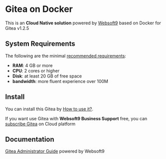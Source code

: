 # Gitea on Docker  

This is an **Cloud Native solution** powered by [Websoft9](https://www.websoft9.com) based on Docker for Gitea v1.2.5

## System Requirements

The following are the minimal [recommended requirements](https://docs.gitea.io/zh-cn/install-with-docker-rootless):

* **RAM**: 4 GB or more
* **CPU**: 2 cores or higher
* **Disk**: at least 20 GB of free space
* **bandwidth**: more fluent experience over 100M  

## Install

You can install this Gitea by [How to use it?](https://github.com/Websoft9/docker-library#how-to-use-it).   

If you want use Gitea with **Websoft9 Business Support** free, you can [subscribe Gitea](https://www.websoft9.com/apps) on Cloud platform

## Documentation

[Gitea Administrator Guide](https://support.websoft9.com/docs/gitea) powered by Websoft9
